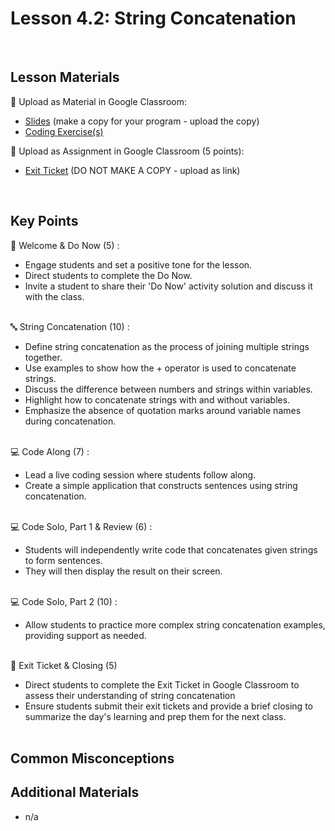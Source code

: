 # Lesson 4.2: String Concatenation

<br>

## Lesson Materials

📖 Upload as Material in Google Classroom:
- [Slides](https://docs.google.com/presentation/d/1_u8c2_3qpTCyT6sU1fzg3tr0dNX4IYalQ9sCNsW-F2g/edit?usp=sharing) (make a copy for your program - upload the copy)
- [Coding Exercise(s)](https://github.com/JillVanO/int-u4l2-23-24-student-exercises)

📝 Upload as Assignment in Google Classroom (5 points):
- [Exit Ticket](https://forms.gle/fHMMDzxL3U3gCQAs5) (DO NOT MAKE A COPY - upload as link)

<br>


## Key Points


👋 Welcome & Do Now (5) :
- Engage students and set a positive tone for the lesson.
- Direct students to complete the Do Now.
- Invite a student to share their 'Do Now' activity solution and discuss it with the class.<br><br>

🔤 String Concatenation (10) :
- Define string concatenation as the process of joining multiple strings together.
- Use examples to show how the + operator is used to concatenate strings.
- Discuss the difference between numbers and strings within variables.
- Highlight how to concatenate strings with and without variables.
- Emphasize the absence of quotation marks around variable names during concatenation.<br><br>

💻 Code Along (7) : 
- Lead a live coding session where students follow along.
- Create a simple application that constructs sentences using string concatenation.<br><br>

💻 Code Solo, Part 1 & Review (6) : 
- Students will independently write code that concatenates given strings to form sentences. 
- They will then display the result on their screen.<br><br>

💻 Code Solo, Part 2 (10) :
- Allow students to practice more complex string concatenation examples, providing support as needed.<br><br>

👋 Exit Ticket & Closing (5)
- Direct students to complete the Exit Ticket in Google Classroom to assess their understanding of string concatenation
- Ensure students submit their exit tickets and provide a brief closing to summarize the day's learning and prep them for the next class.<br><br>


## Common Misconceptions


## Additional Materials
- n/a
